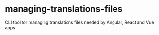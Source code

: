 # managing-translations-files
CLI tool for managing translations files needed by Angular, React and Vue apps
